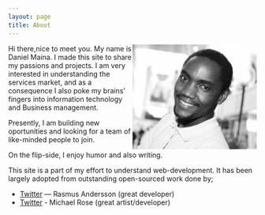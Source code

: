 ```yaml
---
layout: page
title: About
---
```


<img src="dimg.jpg" width="50%" align="right">

Hi there,nice to meet you. My name is Daniel Maina. I made this site to share my passions and projects. I am very interested in understanding the services market, and as a consequence I also poke my brains' fingers into information technology and Business management.


Presently, I am building new oportunities and looking for a team of like-minded people to join.

On the flip-side, I enjoy humor and also writing.

This site is a part of my effort to understand web-development. It has been largely adopted from outstanding open-sourced work done by;

- [Twitter](http://twitter.com/rsms) — Rasmus Andersson (great developer)
- [Twitter](https://twitter.com/mmistakes) - Michael Rose (great artist/developer)
